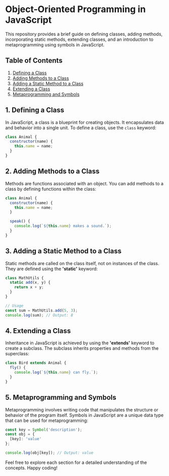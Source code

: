 # Object-Oriented Programming in JavaScript

This repository provides a brief guide on defining classes, adding methods, incorporating static methods, extending classes, and an introduction to metaprogramming using symbols in JavaScript.

## Table of Contents

1. [Defining a Class](#defining-a-class)
2. [Adding Methods to a Class](#adding-methods-to-a-class)
3. [Adding a Static Method to a Class](#adding-a-static-method-to-a-class)
4. [Extending a Class](#extending-a-class)
5. [Metaprogramming and Symbols](#metaprogramming-and-symbols)

## 1. Defining a Class

In JavaScript, a class is a blueprint for creating objects. It encapsulates data and behavior into a single unit. To define a class, use the `class` keyword:

```javascript
class Animal {
  constructor(name) {
    this.name = name;
  }
}
```

## 2. Adding Methods to a Class
Methods are functions associated with an object. You can add methods to a class by defining functions within the class:
```javascript
class Animal {
  constructor(name) {
    this.name = name;
  }

  speak() {
    console.log(`${this.name} makes a sound.`);
  }
}
```
## 3. Adding a Static Method to a Class
Static methods are called on the class itself, not on instances of the class. They are defined using the **'static'** keyword:
```javascript
class MathUtils {
  static add(x, y) {
    return x + y;
  }
}

// Usage
const sum = MathUtils.add(5, 3);
console.log(sum); // Output: 8
```
## 4. Extending a Class
Inheritance in JavaScript is achieved by using the **'extends'** keyword to create a subclass. The subclass inherits properties and methods from the superclass:
```javascript
class Bird extends Animal {
  fly() {
    console.log(`${this.name} can fly.`);
  }
}
```
## 5. Metaprogramming and Symbols
Metaprogramming involves writing code that manipulates the structure or behavior of the program itself. Symbols in JavaScript are a unique data type that can be used for metaprogramming:
```javascript
const key = Symbol('description');
const obj = {
  [key]: 'value'
};

console.log(obj[key]); // Output: value
```
Feel free to explore each section for a detailed understanding of the concepts. Happy coding!
